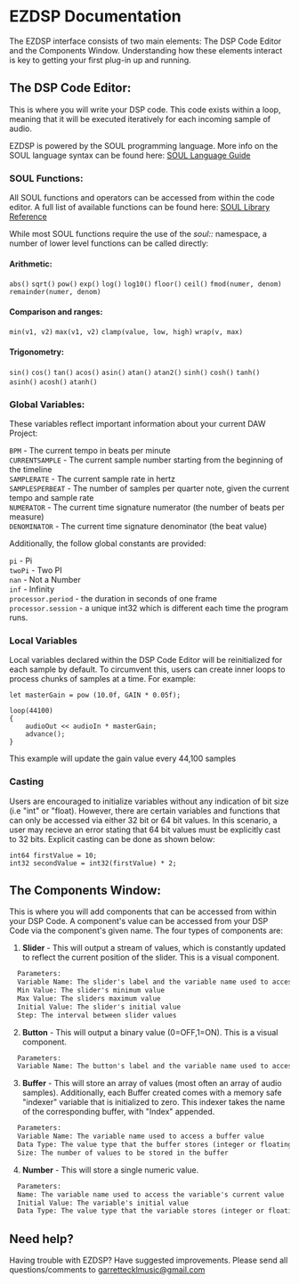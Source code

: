 # EZDSP Documentation

The EZDSP interface consists of two main elements: The DSP Code Editor and the Components Window. Understanding how these elements interact is key to getting your first plug-in up and running.


## The DSP Code Editor:

This is where you will write your DSP code. This code exists within a loop, meaning that it will be executed iteratively for each incoming sample of audio.

EZDSP is powered by the SOUL programming language. More info on the SOUL language syntax can be found here: [SOUL Language Guide](https://github.com/soul-lang/SOUL/blob/master/docs/SOUL_Language.md)

### SOUL Functions:

All SOUL functions and operators can be accessed from within the code editor. A full list of available functions can be found here: [SOUL Library Reference](https://soul-lang.github.io/SOUL/docs/soul_library.html)

While most SOUL functions require the use of the *soul::* namespace, a number of lower level functions can be called directly:

#### Arithmetic:

`abs()` `sqrt()` `pow()` `exp()` `log()` `log10()` `floor()` `ceil()` `fmod(numer, denom)` `remainder(numer, denom)`

#### Comparison and ranges:

`min(v1, v2)` `max(v1, v2)` `clamp(value, low, high)` `wrap(v, max)`

#### Trigonometry:

`sin()` `cos()` `tan()` `acos()` `asin()` `atan()` `atan2()` `sinh()` `cosh()` `tanh()` `asinh()` `acosh()` `atanh()`

### Global Variables:

These variables reflect important information about your current DAW Project:

`BPM` - The current tempo in beats per minute<br>
`CURRENTSAMPLE` - The current sample number starting from the beginning of the timeline<br>
`SAMPLERATE` - The current sample rate in hertz<br>
`SAMPLESPERBEAT` - The number of samples per quarter note, given the current tempo and sample rate<br>
`NUMERATOR` - The current time signature numerator (the number of beats per measure)<br>
`DENOMINATOR` - The current time signature denominator (the beat value)<br>

Additionally, the follow global constants are provided:

`pi` - Pi<br>
`twoPi` - Two PI<br>
`nan` - Not a Number<br>
`inf` - Infinity<br>
`processor.period` - the duration in seconds of one frame<br>
`processor.session` - a unique int32 which is different each time the program runs.<br>


### Local Variables

Local variables declared within the DSP Code Editor will be reinitialized for each sample by default. To circumvent this, users can create inner loops to process chunks of samples at a time. For example:

```
let masterGain = pow (10.0f, GAIN * 0.05f);

loop(44100)
{
    audioOut << audioIn * masterGain;
    advance();
}
```

This example will update the gain value every 44,100 samples

### Casting

Users are encouraged to initialize variables without any indication of bit size (i.e "int" or "float). However, there are certain variables and functions that can only be accessed via either 32 bit or 64 bit values. In this scenario, a user may recieve an error stating that 64 bit values must be explicitly cast to 32 bits. Explicit casting can be done as shown below:

```
int64 firstValue = 10;
int32 secondValue = int32(firstValue) * 2;
```


## The Components Window:

This is where you will add components that can be accessed from within your DSP Code. A component's value can be accessed from your DSP Code via the component's given name. The four types of components are:

1) **Slider** - This will output a stream of values, which is constantly updated to reflect the current position of the slider. This is a visual component.
```markdown
  Parameters:
  Variable Name: The slider's label and the variable name used to access the slider's current value 
  Min Value: The slider's minimum value  
  Max Value: The sliders maximum value  
  Initial Value: The slider's initial value  
  Step: The interval between slider values  
```
2) **Button** - This will output a binary value (0=OFF,1=ON). This is a visual component.
```markdown
  Parameters:  
  Variable Name: The button's label and the variable name used to access the button's current value  
```  
3) **Buffer** - This will store an array of values (most often an array of audio samples). Additionally, each Buffer created comes with a memory safe "indexer" variable that is initialized to zero. This indexer takes the name of the corresponding buffer, with "Index" appended.
```markdown
  Parameters:  
  Variable Name: The variable name used to access a buffer value  
  Data Type: The value type that the buffer stores (integer or floating point numbers)  
  Size: The number of values to be stored in the buffer  
``` 
4) **Number** - This will store a single numeric value.
```markdown
  Parameters:
  Name: The variable name used to access the variable's current value
  Initial Value: The variable's initial value  
  Data Type: The value type that the variable stores (integer or floating point number)  
```


## Need help?

Having trouble with EZDSP? Have suggested improvements. Please send all questions/comments to [garrettecklmusic@gmail.com](mailto:garrettecklmusic@gmail.com)


